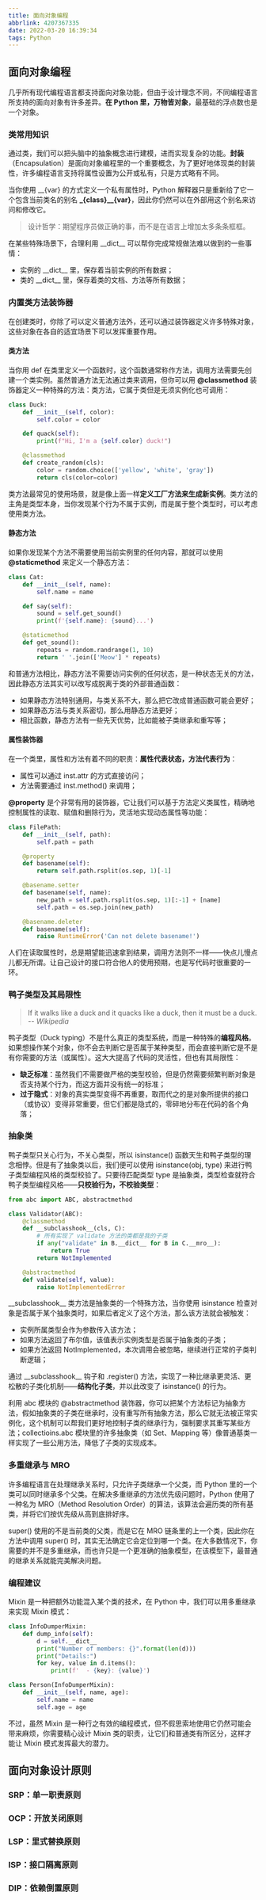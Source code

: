 ```yaml
---
title: 面向对象编程
abbrlink: 4207367335
date: 2022-03-20 16:39:34
tags: Python
---
```

## 面向对象编程
几乎所有现代编程语言都支持面向对象功能，但由于设计理念不同，不同编程语言所支持的面向对象有许多差异。**在 Python 里，万物皆对象**，最基础的浮点数也是一个对象。

### 类常用知识
通过类，我们可以把头脑中的抽象概念进行建模，进而实现复杂的功能。**封装**（Encapsulation）是面向对象编程里的一个重要概念，为了更好地体现类的封装性，许多编程语言支持将属性设置为公开或私有，只是方式略有不同。

当你使用 \_\_{var} 的方式定义一个私有属性时，Python 解释器只是重新给了它一个包含当前类名的别名 **\_{class}\_\_{var}**，因此你仍然可以在外部用这个别名来访问和修改它。

> 设计哲学：期望程序员做正确的事，而不是在语言上增加太多条条框框。

在某些特殊场景下，合理利用 \_\_dict\_\_ 可以帮你完成常规做法难以做到的一些事情：
- 实例的 \_\_dict\_\_ 里，保存着当前实例的所有数据；
- 类的 \_\_dict\_\_ 里，保存着类的文档、方法等所有数据；

### 内置类方法装饰器
在创建类时，你除了可以定义普通方法外，还可以通过装饰器定义许多特殊对象，这些对象在各自的适宜场景下可以发挥重要作用。
<!--more-->
#### 类方法
当你用 def 在类里定义一个函数时，这个函数通常称作方法，调用方法需要先创建一个类实例。虽然普通方法无法通过类来调用，但你可以用 **@classmethod** 装饰器定义一种特殊的方法：类方法，它属于类但是无须实例化也可调用：
```python
class Duck:
    def __init__(self, color):
        self.color = color

    def quack(self):
        print(f"Hi, I'm a {self.color} duck!")

    @classmethod
    def create_random(cls):
        color = random.choice(['yellow', 'white', 'gray'])
        return cls(color=color)
```

类方法最常见的使用场景，就是像上面一样**定义工厂方法来生成新实例**。类方法的主角是类型本身，当你发现某个行为不属于实例，而是属于整个类型时，可以考虑使用类方法。

#### 静态方法
如果你发现某个方法不需要使用当前实例里的任何内容，那就可以使用 **@staticmethod** 来定义一个静态方法：
```python
class Cat:
    def __init__(self, name):
        self.name = name

    def say(self):
        sound = self.get_sound()
        print(f'{self.name}: {sound}...')

    @staticmethod
    def get_sound():
        repeats = random.randrange(1, 10)
        return ' '.join(['Meow'] * repeats)
```

和普通方法相比，静态方法不需要访问实例的任何状态，是一种状态无关的方法，因此静态方法其实可以改写成脱离于类的外部普通函数：
- 如果静态方法特别通用，与类关系不大，那么把它改成普通函数可能会更好；
- 如果静态方法与类关系密切，那么用静态方法更好；
- 相比函数，静态方法有一些先天优势，比如能被子类继承和重写等；

#### 属性装饰器
在一个类里，属性和方法有着不同的职责：**属性代表状态，方法代表行为**：
- 属性可以通过 inst.attr 的方式直接访问；
- 方法需要通过 inst.method() 来调用；

**@property** 是个非常有用的装饰器，它让我们可以基于方法定义类属性，精确地控制属性的读取、赋值和删除行为，灵活地实现动态属性等功能：
```python
class FilePath:
    def __init__(self, path):
        self.path = path

    @property
    def basename(self):
        return self.path.rsplit(os.sep, 1)[-1]

    @basename.setter
    def basename(self, name):
        new_path = self.path.rsplit(os.sep, 1)[:-1] + [name]
        self.path = os.sep.join(new_path)

    @basename.deleter
    def basename(self):
        raise RuntimeError('Can not delete basename!')
```

人们在读取属性时，总是期望能迅速拿到结果，调用方法则不一样——快点儿慢点儿都无所谓。让自己设计的接口符合他人的使用预期，也是写代码时很重要的一环。

### 鸭子类型及其局限性
> If it walks like a duck and it quacks like a duck, then it must be a duck.
-- _Wikipedia_

鸭子类型（Duck typing）不是什么真正的类型系统，而是一种特殊的**编程风格**。如果想操作某个对象，你不会去判断它是否属于某种类型，而会直接判断它是不是有你需要的方法（或属性）。这大大提高了代码的灵活性，但也有其局限性：
- **缺乏标准**：虽然我们不需要做严格的类型校验，但是仍然需要频繁判断对象是否支持某个行为，而这方面并没有统一的标准；
- **过于隐式**：对象的真实类型变得不再重要，取而代之的是对象所提供的接口（或协议）变得非常重要，但它们都是隐式的，零碎地分布在代码的各个角落；

### 抽象类
鸭子类型只关心行为，不关心类型，所以 isinstance() 函数天生和鸭子类型的理念相悖。但是有了抽象类以后，我们便可以使用 isinstance(obj, type) 来进行鸭子类型编程风格的类型校验了。只要待匹配类型 type 是抽象类，类型检查就符合鸭子类型编程风格——**只校验行为，不校验类型**：
```python
from abc import ABC, abstractmethod

class Validator(ABC):
    @classmethod
    def __subclasshook__(cls, C):
        # 所有实现了 validate 方法的类都是我的子类
        if any("validate" in B.__dict__ for B in C.__mro__):
            return True
        return NotImplemented

    @abstractmethod
    def validate(self, value):
        raise NotImplementedError
```

\_\_subclasshook\_\_ 类方法是抽象类的一个特殊方法，当你使用 isinstance 检查对象是否属于某个抽象类时，如果后者定义了这个方法，那么该方法就会被触发：
- 实例所属类型会作为参数传入该方法；
- 如果方法返回了布尔值，该值表示实例类型是否属于抽象类的子类；
- 如果方法返回 NotImplemented，本次调用会被忽略，继续进行正常的子类判断逻辑；

通过 \_\_subclasshook\_\_ 钩子和 .register() 方法，实现了一种比继承更灵活、更松散的子类化机制——**结构化子类**，并以此改变了 isinstance() 的行为。

利用 abc 模块的 @abstractmethod 装饰器，你可以把某个方法标记为抽象方法，假如抽象类的子类在继承时，没有重写所有抽象方法，那么它就无法被正常实例化，这个机制可以帮我们更好地控制子类的继承行为，强制要求其重写某些方法；collectioins.abc 模块里的许多抽象类（如 Set、Mapping 等）像普通基类一样实现了一些公用方法，降低了子类的实现成本。

### 多重继承与 MRO
许多编程语言在处理继承关系时，只允许子类继承一个父类，而 Python 里的一个类可以同时继承多个父类。在解决多重继承的方法优先级问题时，Python 使用了一种名为 MRO（Method Resolution Order）的算法，该算法会遍历类的所有基类，并将它们按优先级从高到底排好序。

super() 使用的不是当前类的父类，而是它在 MRO 链条里的上一个类，因此你在方法中调用 super() 时，其实无法确定它会定位到哪一个类。在大多数情况下，你需要的并不是多重继承，而也许只是一个更准确的抽象模型，在该模型下，最普通的继承关系就能完美解决问题。

### 编程建议
Mixin 是一种把额外功能混入某个类的技术，在 Python 中，我们可以用多重继承来实现 Mixin 模式：
```python
class InfoDumperMixin:
    def dump_info(self):
        d = self.__dict__
        print("Number of members: {}".format(len(d)))
        print("Details:")
        for key, value in d.items():
            print(f'  - {key}: {value}')

class Person(InfoDumperMixin):
    def __init__(self, name, age):
        self.name = name
        self.age = age
```

不过，虽然 Mixin 是一种行之有效的编程模式，但不假思索地使用它仍然可能会带来麻烦，你需要精心设计 Mixin 类的职责，让它们和普通类有所区分，这样才能让 Mixin 模式发挥最大的潜力。

## 面向对象设计原则

### SRP：单一职责原则

### OCP：开放关闭原则

### LSP：里式替换原则

### ISP：接口隔离原则

### DIP：依赖倒置原则

